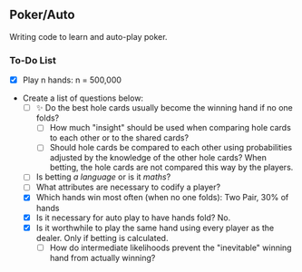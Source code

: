 ## Poker/Auto

Writing code to learn and auto-play poker.

### To-Do List
- [x] Play n hands: n = 500,000
- Create a list of questions below:
	- [ ] :sparkles: Do the best hole cards usually become the winning hand if no one folds?
		- [ ] How much "insight" should be used when comparing hole cards to each other or to the shared cards?
		- [ ] Should hole cards be compared to each other using probabilities adjusted by the knowledge of the other hole cards? When betting, the hole cards are not compared this way by the players.
	- [ ] Is betting *a language* or is it *maths*?
	- [ ] What attributes are necessary to codify a player?
	- [x] Which hands win most often (when no one folds): Two Pair, 30% of hands
	- [x] Is it necessary for auto play to have hands fold? No.
	- [x] Is it worthwhile to play the same hand using every player as the dealer. Only if betting is calculated.
		- [ ] How do intermediate likelihoods prevent the "inevitable" winning hand from actually winning?
